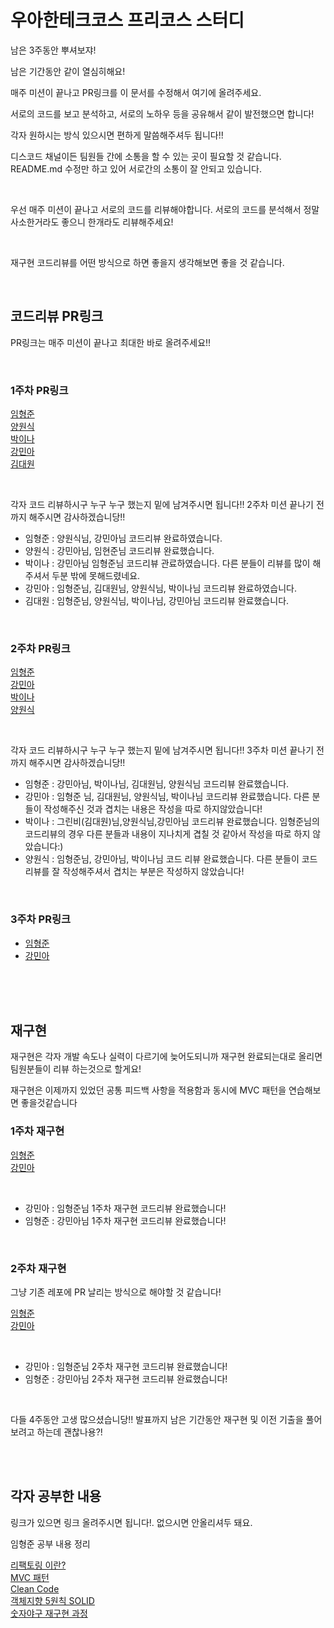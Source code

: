# 우아한테크코스 프리코스 스터디
남은 3주동안 뿌셔보쟈!

<p>남은 기간동안 같이 열심히해요!</p>
<p>매주 미션이 끝나고 PR링크를 이 문서를 수정해서 여기에 올려주세요.</p>
<p>서로의 코드를 보고 분석하고, 서로의 노하우 등을 공유해서 같이 발전했으면 합니다!</p>
<p>각자 원하시는 방식 있으시면 편하게 말씀해주셔두 됩니다!!</p>

<p>
  디스코드 채널이든 팀원들 간에 소통을 할 수 있는 곳이 필요할 것 같습니다.
  README.md 수정만 하고 있어 서로간의 소통이 잘 안되고 있습니다.
</p>
<br>

우선 매주 미션이 끝나고 서로의 코드를 리뷰해야합니다.
서로의 코드를 분석해서 정말 사소한거라도 좋으니 한개라도 리뷰해주세요!


<br>

<p>재구현 코드리뷰를 어떤 방식으로 하면 좋을지 생각해보면 좋을 것 같습니다.</p>

<br>


## 코드리뷰 PR링크
PR링크는 매주 미션이 끝나고 최대한 바로 올려주세요!!

<br>

### 1주차 PR링크
[임형준](https://github.com/woowacourse-precourse/kotlin-baseball-6/pull/51)
<br>
[양원식](https://github.com/woowacourse-precourse/kotlin-baseball-6/pull/7)
<br>
[박이나](https://github.com/woowacourse-precourse/kotlin-baseball-6/pull/77)
<br>
[강민아](https://github.com/woowacourse-precourse/kotlin-baseball-6/pull/30)
<br>
[김대원](https://github.com/woowacourse-precourse/kotlin-baseball-6/pull/188)

<br>
<p>각자 코드 리뷰하시구 누구 누구 했는지 밑에 남겨주시면 됩니다!! 2주차 미션 끝나기 전까지 해주시면 감사하겠습니당!!</p>

- 임형준 : 양원식님, 강민아님 코드리뷰 완료하였습니다.
- 양원식 : 강민아님, 임현준님 코드리뷰 완료했습니다.
- 박이나 : 강민아님 임형준님 코드리뷰 관료하였습니다. 다른 분들이 리뷰를 많이 해주셔서 두분 밖에 못해드렸네요.
- 강민아 : 임형준님, 김대원님, 양원식님, 박이나님 코드리뷰 완료하였습니다.
- 김대원 : 임형준님, 양원식님, 박이나님, 강민아님 코드리뷰 완료했습니다.

<br>

### 2주차 PR링크
[임형준](https://github.com/woowacourse-precourse/kotlin-racingcar-6/pull/26)
<br>
[강민아](https://github.com/woowacourse-precourse/kotlin-racingcar-6/pull/21)
<br>
[박이나](https://github.com/woowacourse-precourse/kotlin-racingcar-6/pull/112)
<br>
[양원식](https://github.com/woowacourse-precourse/kotlin-racingcar-6/pull/10)

<br>
<p>각자 코드 리뷰하시구 누구 누구 했는지 밑에 남겨주시면 됩니다!! 3주차 미션 끝나기 전까지 해주시면 감사하겠습니당!!</p>

- 임형준 : 강민아님, 박이나님, 김대원님, 양원식님 코드리뷰 완료했습니다.
- 강민아 : 임형준 님, 김대원님, 양원식님, 박이나님 코드리뷰 완료했습니다. 다른 분들이 작성해주신 것과 겹치는 내용은 작성을 따로 하지않았습니다!
- 박이나 : 그린비(김대원)님,양원식님,강민아님 코드리뷰 완료했습니다. 임형준님의 코드리뷰의 경우 다른 분들과 내용이 지나치게 겹칠 것 같아서 작성을 따로 하지 않았습니다:)
- 양원식 : 임형준님, 강민아님, 박이나님 코드 리뷰 완료했습니다. 다른 분들이 코드 리뷰를 잘 작성해주셔서 겹치는 부분은 작성하지 않았습니다!

<br>

### 3주차 PR링크
- [임형준](https://github.com/woowacourse-precourse/kotlin-lotto-6/pull/6)
- [강민아](https://github.com/woowacourse-precourse/kotlin-lotto-6/pull/11)
  
<br>

<br>
<br>

## 재구현
<p>재구현은 각자 개발 속도나 실력이 다르기에 늦어도되니까 재구현 완료되는대로 올리면 팀원분들이 리뷰 하는것으로 할게요!</p>
<p>재구현은 이제까지 있었던 공통 피드백 사항을 적용함과 동시에 MVC 패턴을 연습해보면 좋을것같습니다</p>

### 1주차 재구현

[임형준](https://github.com/woowacourse-precourse/kotlin-baseball-6/pull/247)
<br>
[강민아](https://github.com/woowacourse-precourse/kotlin-baseball-6/pull/248)

<br>

- 강민아 : 임형준님 1주차 재구현 코드리뷰 완료했습니다!
- 임형준 : 강민아님 1주차 재구현 코드리뷰 완료했습니다!

<br>

### 2주차 재구현

<p>그냥 기존 레포에 PR 날리는 방식으로 해야할 것 같습니다!</p>

[임형준](https://github.com/woowacourse-precourse/kotlin-racingcar-6/pull/234)
<br>
[강민아](https://github.com/woowacourse-precourse/kotlin-racingcar-6/pull/236)

<br>

- 강민아 : 임형준님 2주차 재구현 코드리뷰 완료했습니다!
- 임형준 : 강민아님 2주차 재구현 코드리뷰 완료했습니다!

<br>

<p>다들 4주동안 고생 많으셨습니당!! 발표까지 남은 기간동안 재구현 및 이전 기출을 풀어보려고 하는데 괜찮나용?!</p>
    
</p>

<br><br>
## 각자 공부한 내용
링크가 있으면 링크 올려주시면 됩니다!. 없으시면 안올리셔두 돼요.

<p> 임형준 공부 내용 정리 </p>

[리팩토링 이란?](https://anjji.tistory.com/25)
<br>
[MVC 패턴](https://anjji.tistory.com/27)
<br>
[Clean Code](https://anjji.tistory.com/27)
<br>
[객체지향 5원칙 SOLID](https://anjji.tistory.com/30)
<br>
[숫자야구 재구현 과정](https://anjji.tistory.com/32)
